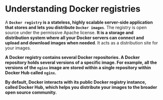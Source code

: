 # Understanding Docker registries

A **`Docker registry` is a stateless, highly scalable server-side application that stores and lets you distribute `Docker images`**. The registry is open source under the permissive Apache license. **It is a storage and distribution system where all your Docker servers can connect and upload and download images when needed**. It acts as a distribution site for your images.

**A Docker registry contains several Docker repositories. A Docker repository holds several versions of a specific image. For example, all the versions of the `nginx` image are stored within a single repository within Docker Hub called `nginx`.**

**By default, Docker interacts with its public Docker registry instance, called Docker Hub, which helps you distribute your images to the broader open source community.**